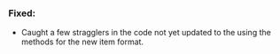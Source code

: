 ### Fixed:
- Caught a few stragglers in the code not yet updated to the using the methods for the new item format.